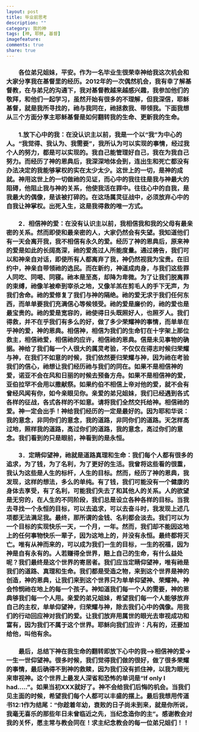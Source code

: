 ```yaml
---
layout: post
title: 毕业前思考
description: ""
category: 我的神
tags: [神, 耶稣, 基督]
imagefeature:
comments: true
share: true
---
```

###  &emsp;&emsp;各位弟兄姐妹，平安。作为一名毕业生很荣幸神给我这次机会和大家分享我在基督里的经历。2012年的一次偶然机会，我有幸了解基督教，在与弟兄的沟通下，我对基督教越来越感兴趣，我参加他们的敬拜，和他们一起学习，虽然开始有很多的不理解，但我深信，耶稣基督，就是我所寻找的，祂与我同在，祂拯救我、带领我。下面我想从三个方面分享主耶稣基督是如何翻转我的生命、更新我的生命。

<!--more-->

###  &emsp;&emsp;1.放下心中的我：在没认识主以前，我是一个以“我”为中心的人。“我觉得、我认为、我需要”，我所认为可以实现的事情，经过我个人的努力，都是可以实现的。我自己能管理好自己，我在为我自己努力。而经历了神的恩典后，我深深地体会到，连出生和死亡都没有办法决定的我能够掌权的实在太少太少。这世上的一切，是神的成就。神用这世上的一切做祂的见证，而心中的我往往是我与神最大的阻碍，他阻止我与神的关系，他使我活在罪中。往往心中的自我，是我最大的偶像，是该被打碎的。在这场属灵征战中，必须放弃心中的自我让神掌权。出死入生，这是我得救的唯一方式。

###  &emsp;&emsp;2．相信神的爱：在没有认识主以前，我相信我和我的父母有最亲密的关系。然而即使和最亲密的人，大家仍然会有失望。我知道他们有一天会离开我，我不相信有永久的爱。经历了神的恩典后，原来神的爱是如此的长阔高深，祂的爱高过人所能度量。通过祷告，我们可以和神亲自对话，即使所有人都离弃了我，神仍然视我为宝贵。在旧约中，神亲自带领祂的选民。而在新约，神道成肉身，与我们这些罪人同吃、同喝、同寝。祂本是至高，却降为卑微。为了让我们脱离罪的束缚，祂像羊被牵到宰杀之地，又像羊羔在剪毛人的手下无声，为我们舍命。祂的爱修复了我们与神的隔绝。祂的爱无求于我们任何东西，而单单要我们充满信心等候领受。祂的爱是廉价的，祂的爱也是最宝贵的。祂的爱是宽容的，祂使得日头既照好人，也照歹人。我们得救，并不在乎我们有多么的好，做了多少荣耀神的事情，而单单在乎神的爱，神的恩典。相信神，相信为我们的生命钉在十字架上那位救主，相信祂爱，相信祂的应许，相信祂的恩典。信是未见事物的确据。神给了我们每一个人很大的属灵考验，不仅仅在得志时候归荣耀与神，在我们不如意的时候，我们依然要归荣耀与神，因为祂在考验我们的信心，祂想让我们经历祂与我们的同在。如果不是相信神的爱，诺亚不会在风和日丽的时候去预备方舟。如果不是相信神的爱，亚伯拉罕不会用以撒献祭。如果约伯不相信上帝对他的爱，就不会有曾经风闻有你，如今亲眼见你。亲爱的弟兄姐妹，我们已经遇到各式各样的征战，各式各样的不如意。请将我们全然交托给神。相信祂的爱。神一定会出手！神给我们经历的一定是最好的。因为耶和华说：我的意念，非同你们的意念，我的道路，非同你们的道路。天怎样高过地，照样我的道路，高过你们的道路，我的意念，高过你们的意念。我们看到的只是眼前，神看到的是永恒。

###  &emsp;&emsp;3．定睛仰望神，祂就是道路真理和生命：我们每个人都有很多的追求，为了钱，为了名利，为了更好的生活。我曾将这些看的很重，我认为这些是人生的标杆，人生的目标。然而，经历了神的恩典，我发现，这样的想法，多么的单纯。有了钱，我们可能没有一个健康的身体去享受，有了名利，可能我们失去了和其他人的关系。人的欲望是无穷的，在人生的不同阶段，我们总是设立各种各样的目标。当我去寻找一个永恒的目标，可以去追求，可以去奋斗时，我发现上述几项都无法满足我。最终，那所谓的金钱、名利都会淡去。我们可以为一个目标的实现快乐一天，一个月，一年。然而，我们却不能因这地上的任何事物快乐一辈子，因为这地上的，并没有永恒。最终都将灭亡。唯有从神而来的，可以成为我们一生的目标，一生的祝福，因为神是自有永有的。人若赚得全世界，赔上自己的生命，有什么益处呢？我们最终是这个世界的寄居者。我们应当定睛仰望神，唯有祂是我们的道路、真理和生命。我们都是受造之物，来到这个世界是神的创造，神的恩典，让我们来到这个世界只为单单仰望神、荣耀神。神会怜悯祂在地上的每一个孩子。神知道我们每一个人的需要，神的恩典够我们每一个人用。亲爱的弟兄姐妹，希望我们每一个人能够放弃自己的主权，单单仰望神，归荣耀与神，除去我们心中的偶像。用我们的行动回应神对我们的爱。让我们放弃用属世的眼光去审视成功和富有，因为我们不属于这个世界。耶稣向我们应许：凡有的，还要加给他，叫他有余。

###  &emsp;&emsp;最后，总结下神在我生命的翻转即放下心中的我—>相信神的爱->一生一世仰望神。很多时候，我们觉得我们做的很好，做了很多荣耀的事情，最后确得不到神的救赎，因为我们没有抓住神，以我为眼光来审视神。这个世界上最发人深省和恐怖的单词是“If only I had…..”。如果当初XXX就好了。神不会给我们后悔的机会。当我们见主面的时候，希望我们每个人都可以丰盛的摆上。最后我想用传道书12:1作为结尾：“你趁着年幼，衰败的日子尚未到来，就是你所说，我毫无喜乐的那些年日未曾临近之先，当纪念造你的主”。感谢教会对我的关怀，愿主常与教会同在！求主纪念教会的每一位弟兄姐们！！
